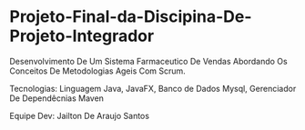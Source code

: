 # Projeto-Final-da-Discipina-De-Projeto-Integrador

Desenvolvimento De Um Sistema Farmaceutico De Vendas Abordando Os Conceitos De Metodologias Ageis Com Scrum.

Tecnologias:
Linguagem Java,
JavaFX,
Banco de Dados Mysql,
Gerenciador De Dependêcnias Maven

Equipe Dev:
Jailton De Araujo Santos


